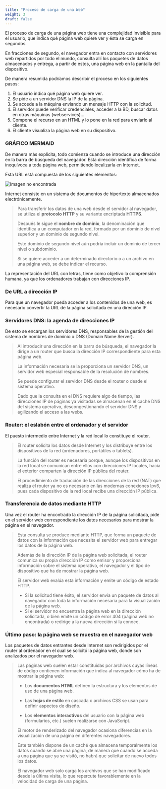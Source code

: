 ```yaml
---
title: "Proceso de carga de una Web"
weight: 3
draft: false
---
```


El proceso de carga de una página web tiene una complejidad invisible para el usuario, que indica qué página web quiere ver y ésta se carga en segundos. 

En fracciones de segundo, el navegador entra en contacto con servidores web repartidos por todo el mundo, consulta allí los paquetes de datos almacenados y entrega, a partir de estos, una página web en la pantalla del dispositivo. 

De manera resumida podríamos describir el proceso en los siguientes pasos:

1. El usuario indica qué página web quiere ver.
2. Se pide a un servidor DNS la IP de la página.
3. Se accede a la máquina enviando un mensaje HTTP con la solicitud.
4. El servidor puede verificar credenciales, acceder a la BD, buscar datos en otras máquinas (webservices)...
5. Compone el recurso en un HTML y lo pone en la red para enviarlo al cliente.
6. El cliente visualiza la página web en su dispositivo.


### GRÁFICO MERMAID

De manera más explicita, todo comienza cuando se introduce una dirección en la barra de búsqueda del navegador. Esta dirección identifica de forma inequívoca a toda página web, permitiendo localizarla en Internet. 

Esta URL está compuesta de los siguientes elementos:

![Imagen no encontrada](/img/uri.png "URI")

Internet consiste en un sistema de documentos de hipertexto almacenados electrónicamente. 

> Para transferir los datos de una web desde el servidor al navegador, se utiliza el  **protocolo HTTP** y su variante encriptada **HTTPS**.
> 
> Después le sigue el **nombre de dominio**, la denominación que identifica a un computador en la red, formado por un dominio de nivel superior y un dominio de segundo nivel. 
> 
> Este dominio de segundo nivel aún podría incluir un dominio de tercer nivel o subdominio. 
> 
> Si se quiere acceder a un determinado directorio o a un archivo en una página web, se debe indicar el recurso.

La representación del URL con letras, tiene como objetivo la comprensión humana, ya que los ordenadores trabajan con direcciones IP. 

###  De URL a dirección IP

Para que un navegador pueda acceder a los contenidos de una web, es necesario convertir la URL de la página solicitada en una dirección IP. 

###  Servidores DNS: la agenda de direcciones IP

De esto se encargan los servidores DNS, responsables de la gestión del sistema de nombres de dominio o DNS (Domain Name Server).

> Al introducir una dirección en la barra de búsqueda, el navegador la dirige a un router que busca la dirección IP correspondiente para esta página web. 
> 
> La información necesaria se la proporciona un servidor DNS, un servidor web especial responsable de la resolución de nombres. 
> 
> Se puede configurar el servidor DNS desde el router o desde el sistema operativo. 
> 
> Dado que la consulta en el DNS requiere algo de tiempo, las direcciones IP de páginas ya visitadas se almacenan en el caché DNS del sistema operativo, descongestionando el servidor DNS y agilizando el acceso a las webs.

###  Router: el eslabón entre el ordenador y el servidor

El puesto intermedio entre Internet y la red local lo constituye el router. 

> El router solicita los datos desde Internet y los distribuye entre los dispositivos de la red (ordenadores, portátiles o tablets). 
> 
> La función del router es necesaria porque, aunque los dispositivos en la red local se comunican entre ellos con direcciones IP locales, hacia el exterior comparten la dirección IP pública del router. 
> 
> El procedimiento de traducción de las direcciones de la red (NAT) que realiza el router ya no es necesario en las modernas conexiones Ipv6, pues cada dispositivo de la red local recibe una dirección IP pública.

###  Transferencia de datos mediante HTTP

Una vez el router ha encontrado la dirección IP de la página solicitada, pide en el servidor web correspondiente los datos necesarios para mostrar la página en el navegador. 

> Esta consulta se produce mediante HTTP, que forma un paquete de datos con la información que necesita el servidor web para entregar los datos de la página web.
> 
> Además de la dirección IP de la página web solicitada, el router comunica su propia dirección IP como emisor y proporciona información sobre el sistema operativo, el navegador y el tipo de dispositivo que ha de mostrar la página web. 
> 
> El servidor web evalúa esta información y emite un código de estado HTTP. 
> 
> - Si la solicitud tiene éxito, el servidor envía un paquete de datos al navegador con toda la información necesaria para la visualización de la página web.
> - Si el servidor no encuentra la página web en la dirección solicitada, o bien emite un código de error 404 (página web no encontrada) o redirige a la nueva dirección si la conoce.

###  Último paso: la página web se muestra en el navegador web

Los paquetes de datos entrantes desde Internet son redirigidos por el router al ordenador en el cual se solicitó la página web, donde son analizados por el navegador web. 

> Las páginas web suelen estar constituidas por archivos cuyas líneas de código contienen información que indica al navegador cómo ha de mostrar la página web:
> 
>- Los **documentos HTML** definen la estructura y los elementos de uso de una página web.
> 
>- Las **hojas de estilo** en cascada o archivos CSS se usan para definir aspectos de diseño.
> 
>- Los **elementos interactivos** del usuario con la página web (formularios, etc.) suelen realizarse con JavaScript.
> 
> El motor de renderizado del navegador ocasiona diferencias en la visualización de una página en diferentes navegadores. 
> 
> Este también dispone de un caché que almacena temporalmente los datos cuando se abre una página, de manera que cuando se acceda a una página que ya se visitó, no habrá que solicitar de nuevo todos los datos. 
> 
> El navegador web solo carga los archivos que se han modificado desde la última visita, lo que repercute favorablemente en la velocidad de carga de una página.